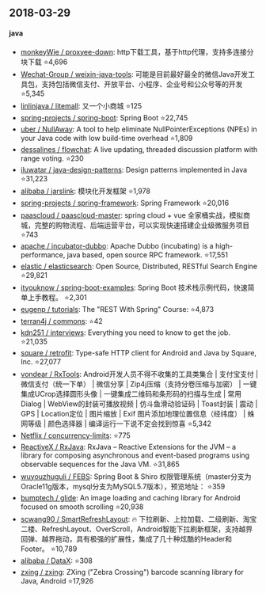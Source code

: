 ## 2018-03-29

#### java
* [monkeyWie / proxyee-down](https://github.com/monkeyWie/proxyee-down): http下载工具，基于http代理，支持多连接分块下载 :star:4,696
* [Wechat-Group / weixin-java-tools](https://github.com/Wechat-Group/weixin-java-tools): 可能是目前最好最全的微信Java开发工具包，支持包括微信支付、开放平台、小程序、企业号和公众号等的开发 :star:5,345
* [linlinjava / litemall](https://github.com/linlinjava/litemall): 又一个小商城 :star:125
* [spring-projects / spring-boot](https://github.com/spring-projects/spring-boot): Spring Boot :star:22,745
* [uber / NullAway](https://github.com/uber/NullAway): A tool to help eliminate NullPointerExceptions (NPEs) in your Java code with low build-time overhead :star:1,809
* [dessalines / flowchat](https://github.com/dessalines/flowchat): A live updating, threaded discussion platform with range voting. :star:230
* [iluwatar / java-design-patterns](https://github.com/iluwatar/java-design-patterns): Design patterns implemented in Java :star:31,223
* [alibaba / jarslink](https://github.com/alibaba/jarslink): 模块化开发框架 :star:1,978
* [spring-projects / spring-framework](https://github.com/spring-projects/spring-framework): Spring Framework :star:20,016
* [paascloud / paascloud-master](https://github.com/paascloud/paascloud-master): spring cloud + vue 全家桶实战，模拟商城，完整的购物流程、后端运营平台，可以实现快速搭建企业级微服务项目 :star:743
* [apache / incubator-dubbo](https://github.com/apache/incubator-dubbo): Apache Dubbo (incubating) is a high-performance, java based, open source RPC framework. :star:17,551
* [elastic / elasticsearch](https://github.com/elastic/elasticsearch): Open Source, Distributed, RESTful Search Engine :star:29,821
* [ityouknow / spring-boot-examples](https://github.com/ityouknow/spring-boot-examples): Spring Boot 技术栈示例代码，快速简单上手教程。 :star:2,301
* [eugenp / tutorials](https://github.com/eugenp/tutorials): The "REST With Spring" Course: :star:4,873
* [terran4j / commons](https://github.com/terran4j/commons):  :star:42
* [kdn251 / interviews](https://github.com/kdn251/interviews): Everything you need to know to get the job. :star:21,035
* [square / retrofit](https://github.com/square/retrofit): Type-safe HTTP client for Android and Java by Square, Inc. :star:27,077
* [vondear / RxTools](https://github.com/vondear/RxTools): Android开发人员不得不收集的工具类集合 | 支付宝支付 | 微信支付（统一下单） | 微信分享 | Zip4j压缩（支持分卷压缩与加密） | 一键集成UCrop选择圆形头像 | 一键集成二维码和条形码的扫描与生成 | 常用Dialog | WebView的封装可播放视频 | 仿斗鱼滑动验证码 | Toast封装 | 震动 | GPS | Location定位 | 图片缩放 | Exif 图片添加地理位置信息（经纬度） | 蛛网等级 | 颜色选择器 | 编译运行一下说不定会找到惊喜 :star:5,342
* [Netflix / concurrency-limits](https://github.com/Netflix/concurrency-limits):  :star:775
* [ReactiveX / RxJava](https://github.com/ReactiveX/RxJava): RxJava – Reactive Extensions for the JVM – a library for composing asynchronous and event-based programs using observable sequences for the Java VM. :star:31,865
* [wuyouzhuguli / FEBS](https://github.com/wuyouzhuguli/FEBS): Spring Boot & Shiro 权限管理系统（master分支为Oracle11g版本，mysql分支为MySQL5.7版本），预览地址： :star:359
* [bumptech / glide](https://github.com/bumptech/glide): An image loading and caching library for Android focused on smooth scrolling :star:20,938
* [scwang90 / SmartRefreshLayout](https://github.com/scwang90/SmartRefreshLayout): 🔥
下拉刷新、上拉加载、二级刷新、淘宝二楼、RefreshLayout、OverScroll，Android智能下拉刷新框架，支持越界回弹、越界拖动，具有极强的扩展性，集成了几十种炫酷的Header和 Footer。 :star:10,789
* [alibaba / DataX](https://github.com/alibaba/DataX):  :star:308
* [zxing / zxing](https://github.com/zxing/zxing): ZXing ("Zebra Crossing") barcode scanning library for Java, Android :star:17,926
